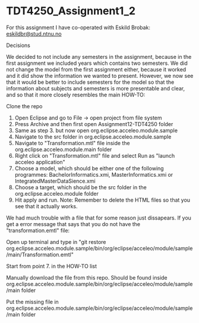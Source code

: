 # TDT4250_Assignment1_2

For this assignment I have co-operated with Eskild Brobak: eskildbr@stud.ntnu.no

Decisions

We decided to not include any semesters in the assignment, because in the first assignment we included years which contains two semesters. We did not change the model from the first assignment either, because it worked and it did show the information we wanted to present. However, we now see that it would be better to include semesters for the model so that the information about subjects and semesters is more presentable and clear, and so that it more closely resembles the main 
HOW-TO:

Clone the repo
1. Open Eclipse and go to File -> open project from file system
2. Press Archive and then first open Assignment12-TDT4250 folder
3. Same as step 3. but now open org.eclipse.acceleo.module.sample
4. Navigate to the src folder in org.eclipse.acceleo.module.sample
5. Navigate to "Transformation.mtl" file inside the org.eclipse.acceleo.module.main folder
6. Right click on "Transformation.mtl" file and select Run as "launch acceleo application"
7. Choose a model, which should be either one of the following programmes: BachelorInformatics.xmi, MasterInformatics.xmi or IntegratedMasterDataSience.xmi
8. Choose a target, which should be the src folder in the org.eclipse.acceleo.module folder
9. Hit apply and run.
Note: Remember to delete the HTML files so that you see that it actually works.

We had much trouble with a file that for some reason just dissapears. If you get a error message that says that you do not have the "transformation.emtl" file:

Open up terminal and type in "git restore org.eclipse.acceleo.module.sample/bin/org/eclipse/acceleo/module/sample/main/Transformation.emtl"

Start from point 7. in the HOW-TO list

Manually download the file from this repo. Should be found inside org.eclipse.acceleo.module.sample/bin/org/eclipse/acceleo/module/sample/main folder

Put the missing file in org.eclipse.acceleo.module.sample/bin/org/eclipse/acceleo/module/sample/main folder

